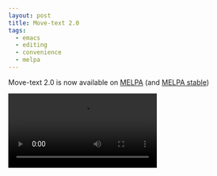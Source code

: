 ```yaml
---
layout: post
title: Move-text 2.0
tags:
  - emacs
  - editing
  - convenience
  - melpa
---
```


Move-text 2.0 is now available on [MELPA](https://melpa.org) (and [MELPA stable](http://melpa-stable.milkbox.net/#/))

<video controls autoplay>
  <source src="/public/videos/782049726241738752.mp4" type="video/mp4">
  Sorry your browser does not support the video tag, maybe time to upgrade?
</video>
